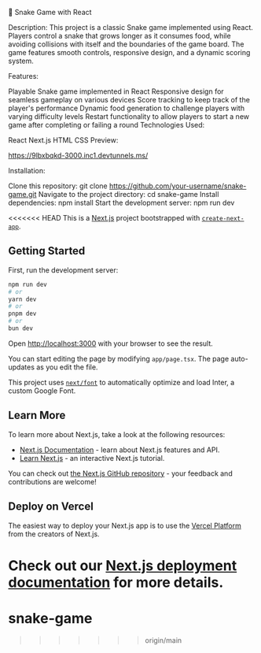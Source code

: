 🐍 Snake Game with React

Description:
This project is a classic Snake game implemented using React. Players control a snake that grows longer as it consumes food, while avoiding collisions with itself and the boundaries of the game board. The game features smooth controls, responsive design, and a dynamic scoring system.

Features:

Playable Snake game implemented in React
Responsive design for seamless gameplay on various devices
Score tracking to keep track of the player's performance
Dynamic food generation to challenge players with varying difficulty levels
Restart functionality to allow players to start a new game after completing or failing a round
Technologies Used:

React
Next.js
HTML
CSS
Preview:

https://9lbxbqkd-3000.inc1.devtunnels.ms/

Installation:

Clone this repository: git clone https://github.com/your-username/snake-game.git
Navigate to the project directory: cd snake-game
Install dependencies: npm install
Start the development server: npm run dev



<<<<<<< HEAD
This is a [Next.js](https://nextjs.org/) project bootstrapped with [`create-next-app`](https://github.com/vercel/next.js/tree/canary/packages/create-next-app).

## Getting Started

First, run the development server:

```bash
npm run dev
# or
yarn dev
# or
pnpm dev
# or
bun dev
```

Open [http://localhost:3000](http://localhost:3000) with your browser to see the result.

You can start editing the page by modifying `app/page.tsx`. The page auto-updates as you edit the file.

This project uses [`next/font`](https://nextjs.org/docs/basic-features/font-optimization) to automatically optimize and load Inter, a custom Google Font.

## Learn More

To learn more about Next.js, take a look at the following resources:

- [Next.js Documentation](https://nextjs.org/docs) - learn about Next.js features and API.
- [Learn Next.js](https://nextjs.org/learn) - an interactive Next.js tutorial.

You can check out [the Next.js GitHub repository](https://github.com/vercel/next.js/) - your feedback and contributions are welcome!

## Deploy on Vercel

The easiest way to deploy your Next.js app is to use the [Vercel Platform](https://vercel.com/new?utm_medium=default-template&filter=next.js&utm_source=create-next-app&utm_campaign=create-next-app-readme) from the creators of Next.js.

Check out our [Next.js deployment documentation](https://nextjs.org/docs/deployment) for more details.
=======
# snake-game
>>>>>>> origin/main
